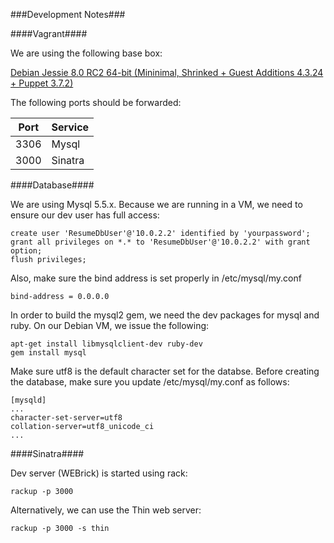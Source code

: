 ###Development Notes###

####Vagrant####

We are using the following base box:  

[Debian Jessie 8.0 RC2 64-bit (Mininimal, Shrinked + Guest Additions 4.3.24 + Puppet 3.7.2)](http://static.gender-api.com/debian-8-jessie-rc2-x64-slim.box)

The following ports should be forwarded:  

|Port | Service|
|-----|--------|
|3306 | Mysql  |
|3000 | Sinatra|

####Database####

We are using Mysql 5.5.x. Because we are running in a VM, we need to ensure our dev user has full access:  

    create user 'ResumeDbUser'@'10.0.2.2' identified by 'yourpassword';  
    grant all privileges on *.* to 'ResumeDbUser'@'10.0.2.2' with grant option;  
    flush privileges;

Also, make sure the bind address is set properly in /etc/mysql/my.conf  

    bind-address = 0.0.0.0
    
In order to build the mysql2 gem, we need the dev packages for mysql and ruby. On our Debian VM, we issue the following:  

    apt-get install libmysqlclient-dev ruby-dev
    gem install mysql

Make sure utf8 is the default character set for the databse. Before creating the database, make sure you update /etc/mysql/my.conf as follows:  

    [mysqld]
    ...
    character-set-server=utf8 
    collation-server=utf8_unicode_ci 
    ...
    
####Sinatra####

Dev server (WEBrick) is started using rack:  

    rackup -p 3000


Alternatively, we can use the Thin web server:  

    rackup -p 3000 -s thin
    
